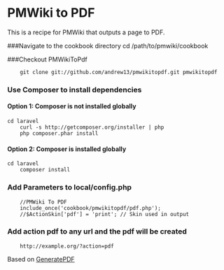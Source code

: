 # PMWiki to PDF

This is a recipe for PMWiki that outputs a page to PDF.

###Navigate to the cookbook directory
        cd /path/to/pmwiki/cookbook

###Checkout PMWikiToPdf

        git clone git://github.com/andrew13/pmwikitopdf.git pmwikitopdf

### Use Composer to install dependencies
#### Option 1: Composer is not installed globally

    cd laravel
        curl -s http://getcomposer.org/installer | php
        php composer.phar install
#### Option 2: Composer is installed globally

    cd laravel
        composer install

### Add Parameters to local/config.php

        //PMWiki To PDF
        include_once('cookbook/pmwikitopdf/pdf.php');
        //$ActionSkin['pdf'] = 'print'; // Skin used in output

### Add action pdf to any url and the pdf will be created

        http://example.org/?action=pdf

Based on [GeneratePDF](http://www.pmwiki.org/wiki/Cookbook/GeneratePDF)


